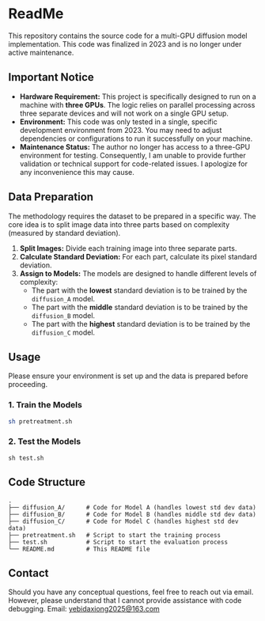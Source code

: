 # ReadMe

This repository contains the source code for a multi-GPU diffusion model implementation. This code was finalized in 2023 and is no longer under active maintenance.

## Important Notice

*   **Hardware Requirement:** This project is specifically designed to run on a machine with **three GPUs**. The logic relies on parallel processing across three separate devices and will not work on a single GPU setup.
*   **Environment:** This code was only tested in a single, specific development environment from 2023. You may need to adjust dependencies or configurations to run it successfully on your machine.
*   **Maintenance Status:** The author no longer has access to a three-GPU environment for testing. Consequently, I am unable to provide further validation or technical support for code-related issues. I apologize for any inconvenience this may cause.

## Data Preparation

The methodology requires the dataset to be prepared in a specific way. The core idea is to split image data into three parts based on complexity (measured by standard deviation).

1.  **Split Images:** Divide each training image into three separate parts.
2.  **Calculate Standard Deviation:** For each part, calculate its pixel standard deviation.
3.  **Assign to Models:** The models are designed to handle different levels of complexity:
    *   The part with the **lowest** standard deviation is to be trained by the `diffusion_A` model.
    *   The part with the **middle** standard deviation is to be trained by the `diffusion_B` model.
    *   The part with the **highest** standard deviation is to be trained by the `diffusion_C` model.

## Usage

Please ensure your environment is set up and the data is prepared before proceeding.

### 1. Train the Models
```bash
sh pretreatment.sh
```

### 2. Test the Models
```
sh test.sh
```
## Code Structure
```
.
├── diffusion_A/      # Code for Model A (handles lowest std dev data)
├── diffusion_B/      # Code for Model B (handles middle std dev data)
├── diffusion_C/      # Code for Model C (handles highest std dev data)
├── pretreatment.sh   # Script to start the training process
├── test.sh           # Script to start the evaluation process
└── README.md         # This README file
```

## Contact

Should you have any conceptual questions, feel free to reach out via email. However, please understand that I cannot provide assistance with code debugging.
Email: yebidaxiong2025@163.com

